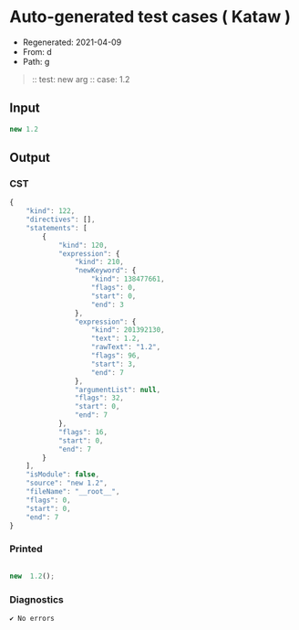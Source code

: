 # Auto-generated test cases ( Kataw )
- Regenerated: 2021-04-09
- From: d
- Path: g
> :: test: new arg
> :: case: 1.2
## Input

`````js
new 1.2
`````

## Output

### CST

```javascript
{
    "kind": 122,
    "directives": [],
    "statements": [
        {
            "kind": 120,
            "expression": {
                "kind": 210,
                "newKeyword": {
                    "kind": 138477661,
                    "flags": 0,
                    "start": 0,
                    "end": 3
                },
                "expression": {
                    "kind": 201392130,
                    "text": 1.2,
                    "rawText": "1.2",
                    "flags": 96,
                    "start": 3,
                    "end": 7
                },
                "argumentList": null,
                "flags": 32,
                "start": 0,
                "end": 7
            },
            "flags": 16,
            "start": 0,
            "end": 7
        }
    ],
    "isModule": false,
    "source": "new 1.2",
    "fileName": "__root__",
    "flags": 0,
    "start": 0,
    "end": 7
}
```

### Printed

```javascript

new  1.2();
```

### Diagnostics

```javascript
✔ No errors
```

